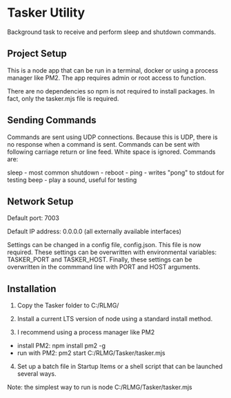 # Tasker Utility

Background task to receive and perform sleep and shutdown commands. 

## Project Setup
This is a node app that can be run in a terminal, docker or using a process manager like PM2. The app requires admin or root access to function.

There are no dependencies so npm is not required to install packages. In fact, only the tasker.mjs file is required.

## Sending Commands

Commands are sent using UDP connections. Because this is UDP, there is no response when a command is sent. Commands can be sent with following carriage return or line feed. White space is ignored. Commands are:

sleep - most common
shutdown - 
reboot - 
ping - writes "pong" to stdout for testing
beep - play a sound, useful for testing

## Network Setup
Default port: 7003

Default IP address: 0.0.0.0 (all externally available interfaces)

Settings can be changed in a config file, config.json. This file is now required. These settings can be overwritten with environmental variables: TASKER_PORT and TASKER_HOST. Finally, these settings can be overwritten in the commmand line with PORT and HOST arguments.

## Installation
1. Copy the Tasker folder to C:/RLMG/

2. Install a current LTS version of node using a standard install method.

3. I recommend using a process manager like PM2
- install PM2: npm install pm2 -g
- run with PM2: pm2 start C:/RLMG/Tasker/tasker.mjs

4. Set up a batch file in Startup Items or a shell script that can be launched several ways. 

Note: the simplest way to run is node C:/RLMG/Tasker/tasker.mjs
